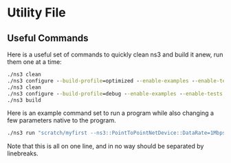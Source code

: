 # Utility File

## Useful Commands

Here is a useful set of commands to quickly clean ns3 and build it anew, run them one at a time:

```cmd
./ns3 clean
./ns3 configure --build-profile=optimized --enable-examples --enable-tests
./ns3 clean
./ns3 configure --build-profile=debug --enable-examples --enable-tests
./ns3 build
```

Here is an example command set to run a program while also changing a few parameters native to the program.

```cmd
./ns3 run "scratch/myfirst --ns3::PointToPointNetDevice::DataRate=1Mbps --ns3::PointToPointChannel::Delay=1ms --ns3::UdpEchoClient::MaxPackets=1 --ns3::UdpEchoClient::PacketSize=1024"
```

Note that this is all on one line, and in no way should be separated by linebreaks.
